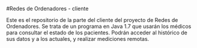 #Redes de Ordenadores - cliente

Este es el repositorio de la parte del cliente del proyecto de Redes de Ordenadores. Se trata de un programa en Java 1.7 que usarán los médicos para consultar el estado de los pacientes. Podrán acceder al histórico de sus datos y a los actuales, y realizar mediciones remotas.